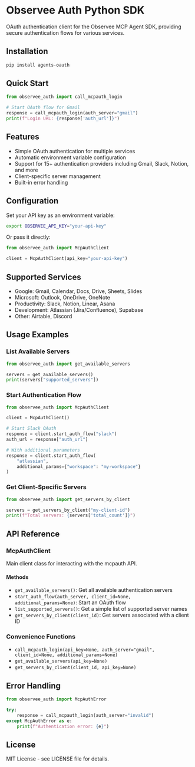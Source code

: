 # Observee Auth Python SDK

OAuth authentication client for the Observee MCP Agent SDK, providing secure authentication flows for various services.

## Installation

```bash
pip install agents-oauth
```

## Quick Start

```python
from observee_auth import call_mcpauth_login

# Start OAuth flow for Gmail
response = call_mcpauth_login(auth_server="gmail")
print(f"Login URL: {response['auth_url']}")
```

## Features

- Simple OAuth authentication for multiple services
- Automatic environment variable configuration
- Support for 15+ authentication providers including Gmail, Slack, Notion, and more
- Client-specific server management
- Built-in error handling

## Configuration

Set your API key as an environment variable:

```bash
export OBSERVEE_API_KEY="your-api-key"
```

Or pass it directly:

```python
from observee_auth import McpAuthClient

client = McpAuthClient(api_key="your-api-key")
```

## Supported Services

- Google: Gmail, Calendar, Docs, Drive, Sheets, Slides
- Microsoft: Outlook, OneDrive, OneNote
- Productivity: Slack, Notion, Linear, Asana
- Development: Atlassian (Jira/Confluence), Supabase
- Other: Airtable, Discord

## Usage Examples

### List Available Servers

```python
from observee_auth import get_available_servers

servers = get_available_servers()
print(servers["supported_servers"])
```

### Start Authentication Flow

```python
from observee_auth import McpAuthClient

client = McpAuthClient()

# Start Slack OAuth
response = client.start_auth_flow("slack")
auth_url = response["auth_url"]

# With additional parameters
response = client.start_auth_flow(
    "atlassian",
    additional_params={"workspace": "my-workspace"}
)
```

### Get Client-Specific Servers

```python
from observee_auth import get_servers_by_client

servers = get_servers_by_client("my-client-id")
print(f"Total servers: {servers['total_count']}")
```

## API Reference

### McpAuthClient

Main client class for interacting with the mcpauth API.

#### Methods

- `get_available_servers()`: Get all available authentication servers
- `start_auth_flow(auth_server, client_id=None, additional_params=None)`: Start an OAuth flow
- `list_supported_servers()`: Get a simple list of supported server names
- `get_servers_by_client(client_id)`: Get servers associated with a client ID

### Convenience Functions

- `call_mcpauth_login(api_key=None, auth_server="gmail", client_id=None, additional_params=None)`
- `get_available_servers(api_key=None)`
- `get_servers_by_client(client_id, api_key=None)`

## Error Handling

```python
from observee_auth import McpAuthError

try:
    response = call_mcpauth_login(auth_server="invalid")
except McpAuthError as e:
    print(f"Authentication error: {e}")
```

## License

MIT License - see LICENSE file for details.